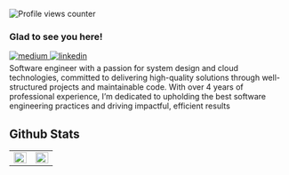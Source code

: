 ![Profile views counter](https://komarev.com/ghpvc/?username=meiti-x&&style=flat-square)  



### Glad to see you here!  

<a href="https://medium.com/meiitiix" target="_blank">
<img src=https://img.shields.io/badge/medium-%23292929.svg?&style=for-the-badge&logo=medium&logoColor=white alt=medium style="margin-bottom: 5px;" />
</a>
<a href="https://linkedin.com/in/momeni-mahdi" target="_blank">
<img src=https://img.shields.io/badge/linkedin-%231E77B5.svg?&style=for-the-badge&logo=linkedin&logoColor=white alt=linkedin style="margin-bottom: 5px;" />
</a>  
<br/>
Software engineer with a passion for system design and cloud technologies, committed to delivering high-quality solutions through well-structured projects and maintainable code. With over 4 years of professional experience, I’m dedicated to upholding the best software engineering practices and driving impactful, efficient results



## Github Stats  
<table><tr><td valign="top" width="50%">

<img src="https://github-readme-stats.vercel.app/api?username=meiti-x&show_icons=true&count_private=true&hide_border=true" align="left" style="width: 100%" />

</td><td valign="top" width="50%">

<div align="center"><img src="https://github-readme-stats.vercel.app/api/top-langs/?username=meiti-x&hide_border=true&layout=compact&count_private" align="center" style="width: 100%" /></div>

</td></tr></table>  

<br/>  








